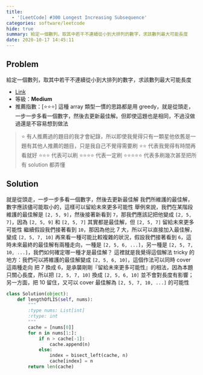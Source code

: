 ```yaml
---
title:
  - '[LeetCode] #300 Longest Increasing Subsequence'
categories: software/leetcode
hide: true
summary: 給定一個數列，取其中若干不連續從小到大排列的數字，求該數列最大可能長度
date: 2020-10-17 14:45:11
---
```


## Problem

給定一個數列，取其中若干不連續從小到大排列的數字，求該數列最大可能長度

* [Link](https://leetcode.com/problems/longest-increasing-subsequence/)
* 等級：**Medium**
* 推薦指數：[:star::star::star:] 這種 array 類型一慣的思路都是用 greedy，就是從頭走，一步一步多看一個數字，然後去更新最佳解。但即使這題也是相同，不過沒做過還是不容易想到做法

> :star: 有人推薦過的題目的我才會紀錄，所以即使我覺得只有一顆星他依舊是一題有其他人推薦的題目，只是我自己不覺得需要刷
> :star::star: 代表我覺得有時間再看就好
> :star::star::star: 代表可以刷
> :star::star::star::star: 代表一定刷
> :star::star::star::star::star: 代表多刷幾次甚至把所有 solution 都弄懂

## Solution

就是從頭走，一步一步多看一個數字，然後去更新最佳解
我們所維護的最佳解，數字應該儘可能取小的，這樣可以留給未來更多可能性
舉例來說，我們在某階段維護的最佳解是 `[2, 5, 9]`，然後接著新看到 `7`，那我們應該記把他變成 `[2, 5, 7]`，因為 `[2, 5, 9]` 和 `[2, 5, 7]` 其實都是最佳解，但 `[2, 5, 7]` 留給未來更多可能性
繼續假設我們接著看到 `10`，那因為他比 7 大，所以可以直接加入最佳解，變成 `[2, 5, 7, 10]`
再來看一種可能比較複雜的狀況，假設我們接著看到 `6`，這時未來最終的最佳解有兩種走向，一種是 `[2, 5, 6, ...]`，另一種是 `[2, 5, 7, 10, ...]`，我們如何確定哪一種才是最佳解？
這裡就是我覺得這個解法 tricky 的地方：我們可以將維護的最佳解變成 `[2, 5, 6, 10]`，這個作法可以同時 cover 這兩種走向
把 7 換成 6，是承襲剛剛『留給未來更多可能性』的相法，因為本題只關心長度，所以把 `[2, 5, 7, 10]` 換成 `[2, 5, 6, 10]` 並不會對長度有影響；另一方面，把 10 留住，又可以 cover 最佳解為 `[2, 5, 7, 10, ...]` 的可能性

``` python
class Solution(object):
    def lengthOfLIS(self, nums):
        """
        :type nums: List[int]
        :rtype: int
        """
        cache = [nums[0]]
        for n in nums[1:]:
            if n > cache[-1]:
                cache.append(n)
            else:
                index = bisect_left(cache, n)
                cache[index] = n
        return len(cache)
```
